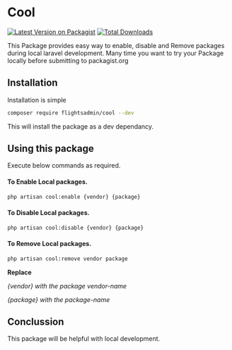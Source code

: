 # Cool

[![Latest Version on Packagist](https://img.shields.io/packagist/v/flightsadmin/cool.svg?style=flat-square)](https://packagist.org/packages/flightsadmin/cool)
[![Total Downloads](https://img.shields.io/packagist/dt/flightsadmin/cool.svg?style=flat-square)](https://packagist.org/packages/flightsadmin/cool)

This Package provides easy way to enable, disable and Remove packages during local laravel development.
Many time you want to try your Package locally before submitting to packagist.org 

## Installation

Installation is simple
```bash
composer require flightsadmin/cool --dev
```
This will install the package as a dev dependancy.

## Using this package

Execute below commands as required.

#### To Enable Local packages.
```bash
php artisan cool:enable {vendor} {package}
````

#### To Disable Local packages.
```bash
php artisan cool:disable {vendor} {package}
````
#### To Remove Local packages.
```bash
php artisan cool:remove vendor package
````
**Replace**

*{vendor} with the package vendor-name*

*{package} with the package-name*

## Conclussion
This package will be helpful with local development.